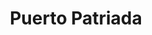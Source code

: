 ---
layout: clinicas-de-arte
title: Puerto Patriada
img: /img/intervenciones/puerto-patriada.jpg
---